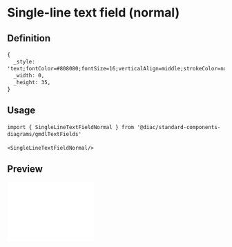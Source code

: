 # Single-line text field (normal)

## Definition

```
{
  _style: 'text;fontColor=#808080;fontSize=16;verticalAlign=middle;strokeColor=none;fillColor=none;whiteSpace=wrap;html=1;',
  _width: 0,
  _height: 35,
}
```

## Usage

```
import { SingleLineTextFieldNormal } from '@diac/standard-components-diagrams/gmdlTextFields'

<SingleLineTextFieldNormal/>
```

## Preview

<img src="./single-line-text-field-normal.png" width="200"/>
